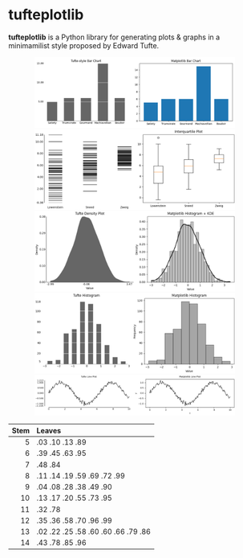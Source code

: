 # tufteplotlib

**tufteplotlib** is a Python library for generating plots & graphs in a minimamilist style proposed by Edward Tufte.

<p align="center">
  <img src="doc/bar_chart_comparison.png" width="400" height="auto" loading="lazy"/>
  <img src="doc/barcode_plot_comparison.png" width="400" height="auto" loading="lazy"/>
  <img src="doc/density_plot_comparison.png" width="400" height="auto" loading="lazy"/>
  <img src="doc/histogram_comparison.png" width="400" height="auto" loading="lazy"/>
  <img src="doc/line_plot_comparison.png" width="400" height="auto" loading="lazy"/>
</p>


|  Stem | Leaves |
|------:|:-------|
|     5 | .03 .10 .13 .89 |
|     6 | .39 .45 .63 .95 |
|     7 | .48 .84 |
|     8 | .11 .14 .19 .59 .69 .72 .99 |
|     9 | .04 .08 .28 .38 .49 .90 |
|    10 | .13 .17 .20 .55 .73 .95 |
|    11 | .32 .78 |
|    12 | .35 .36 .58 .70 .96 .99 |
|    13 | .02 .22 .25 .58 .60 .60 .66 .79 .86 |
|    14 | .43 .78 .85 .96 |
